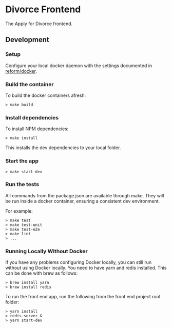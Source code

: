 # Divorce Frontend


The Apply for Divorce frontend.

## Development

### Setup

Configure your local docker daemon with the settings documented in
[reform/docker][reform-docker].

### Build the container

To build the docker containers afresh:

```
> make build
```

### Install dependencies

To install NPM dependencies:

```
> make install
```

This installs the dev dependencies to your local folder.

### Start the app

```
> make start-dev
```

###  Run the tests

All commands from the package.json are available through make. They will be run
inside a docker container, ensuring a consistent dev environment.

For example:

```
> make test
> make test-unit
> make test-e2e
> make lint
> ...
```

### Running Locally Without Docker
If you have any problems configuring Docker locally, you can still run without using Docker locally.
You need to have yarn and redis installed. This can be done with brew as follows:

```
> brew install yarn
> brew install redis

```

To run the front end app, run the following from the front end project root folder:


```
> yarn install
> redis-server &
> yarn start-dev

```

[reform-docker]: http://git.reform/reform/docker
